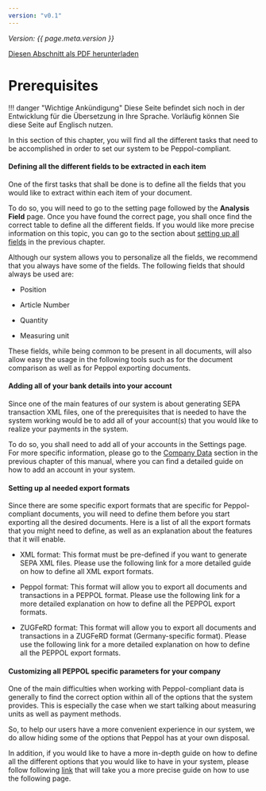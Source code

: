 ```yaml
---
version: "v0.1"
---
```


<span class="version-label">*Version: {{ page.meta.version }}*</span>

<div class="no-pdf">
  <a class="md-button print-button" href="../../pdfs/de/Peppol-Prerequisites.pdf.pdf" target="_blank">
    Diesen Abschnitt als PDF herunterladen
  </a>
</div>


# Prerequisites

!!! danger "Wichtige Ankündigung"
    Diese Seite befindet sich noch in der Entwicklung für die Übersetzung in Ihre Sprache. Vorläufig können Sie diese Seite auf Englisch nutzen.

In this section of this chapter, you will find all the different tasks
that need to be accomplished in order to set our system to be
Peppol-compliant.

#### Defining all the different fields to be extracted in each item 

One of the first tasks that shall be done is to define all the fields
that you would like to extract within each item of your document.

To do so, you will need to go to the setting page followed by the
**Analysis Field** page. Once you have found the correct page, you shall
once find the correct table to define all the different fields. If you
would like more precise information on this topic, you can go to the
section about [setting up all fields](../System%20Overview/Settings.md#analysis-fields) in the
previous chapter.

Although our system allows you to personalize all the fields, we
recommend that you always have some of the fields. The following fields
that should always be used are:

-   Position

-   Article Number

-   Quantity

-   Measuring unit

These fields, while being common to be present in all documents, will
also allow easy the usage in the following tools such as for the
document comparison as well as for Peppol exporting documents.

#### Adding all of your bank details into your account 

Since one of the main features of our system is about generating SEPA
transaction XML files, one of the prerequisites that is needed to have
the system working would be to add all of your account(s) that you would
like to realize your payments in the system.

To do so, you shall need to add all of your accounts in the Settings
page. For more specific information, please go to the [Company
Data](../System%20Overview/Settings.md#company-data) section in the previous chapter of this manual,
where you can find a detailed guide on how to add an account in your
system.

#### Setting up al needed export formats

Since there are some specific export formats that are specific for
Peppol-compliant documents, you will need to define them before you
start exporting all the desired documents. Here is a list of all the
export formats that you might need to define, as well as an explanation
about the features that it will enable.

-   XML format: This format must be pre-defined if you want to generate
    SEPA XML files. Please use the following link for a more detailed
    guide on how to define all XML export formats.

-   Peppol format: This format will allow you to export all documents
    and transactions in a PEPPOL format. Please use the following link
    for a more detailed explanation on how to define all the PEPPOL
    export formats.

-   ZUGFeRD format: This format will allow you to export all documents
    and transactions in a ZUGFeRD format (Germany-specific format).
    Please use the following link for a more detailed explanation on how
    to define all the PEPPOL export formats.

#### Customizing all PEPPOL specific parameters for your company 

One of the main difficulties when working with Peppol-compliant data is
generally to find the correct option within all of the options that the
system provides. This is especially the case when we start talking about
measuring units as well as payment methods.

So, to help our users have a more convenient experience in our system,
we do allow hiding some of the options that Peppol has at your own
disposal.

In addition, if you would like to have a more in-depth guide on how to
define all the different options that you would like to have in your
system, please follow following [link](../System%20Overview/Settings.md#peppol) that will take
you a more precise guide on how to use the following page.

